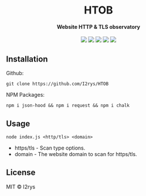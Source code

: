 <h1 align="center">HTOB</h1>
<h4 align="center">Website HTTP & TLS observatory</h4>
<p align="center">
	<a href="https://github.com/I2rys/HTOB/blob/main/LICENSE"><img src="https://img.shields.io/github/license/I2rys/HTOB?style=flat-square"></img></a>
	<a href="https://github.com/I2rys/HTOB"><img src="https://bettercodehub.com/edge/badge/I2rys/HTOB?branch=main"></a>
	<a href="https://github.com/I2rys/HTOB/issues"><img src="https://img.shields.io/github/issues/I2rys/HTOB.svg"></img></a>
	<a href="https://github.com/I2rys/HTOB"><img src="https://img.shields.io/badge/version-1.0.0-orange"></img></a>
	<a href="https://nodejs.org/"><img src="https://img.shields.io/badge/-Nodejs-green?style=flat-square&logo=Node.js"></img></a>
</p>


## Installation
Github:

    git clone https://github.com/I2rys/HTOB

NPM Packages:

    npm i json-hood && npm i request && npm i chalk
    
## Usage

    node index.js <http/tls> <domain>

 - https/tls - Scan type options.
 - domain - The website domain to scan for https/tls.

## License
MIT © I2rys
